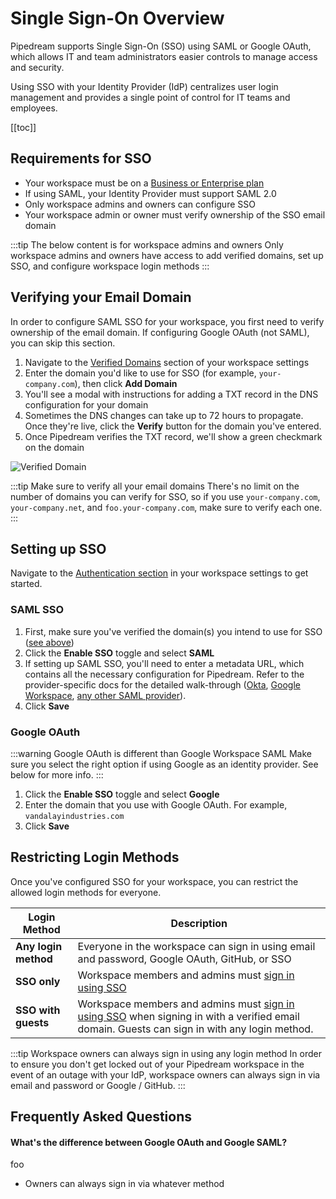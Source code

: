 # Single Sign-On Overview

Pipedream supports Single Sign-On (SSO) using SAML or Google OAuth, which allows IT and team administrators easier controls to manage access and security.

Using SSO with your Identity Provider (IdP) centralizes user login management and provides a single point of control for IT teams and employees.

[[toc]]

## Requirements for SSO
- Your workspace must be on a [Business or Enterprise plan](https://pipedream.com/pricing)
- If using SAML, your Identity Provider must support SAML 2.0
- Only workspace admins and owners can configure SSO
- Your workspace admin or owner must verify ownership of the SSO email domain

:::tip The below content is for workspace admins and owners
Only workspace admins and owners have access to add verified domains, set up SSO, and configure workspace login methods
:::

## Verifying your Email Domain
In order to configure SAML SSO for your workspace, you first need to verify ownership of the email domain. If configuring Google OAuth (not SAML), you can skip this section.

1. Navigate to the [Verified Domains](https://pipedream.com/settings/domains) section of your workspace settings
2. Enter the domain you'd like to use for SSO (for example, `your-company.com`), then click **Add Domain**
3. You'll see a modal with instructions for adding a TXT record in the DNS configuration for your domain
4. Sometimes the DNS changes can take up to 72 hours to propagate. Once they're live, click the **Verify** button for the domain you've entered.
5. Once Pipedream verifies the TXT record, we'll show a green checkmark on the domain

![Verified Domain](https://res.cloudinary.com/pipedreamin/image/upload/v1699911275/Google_Chrome_-_Settings_-_Verified_Domains_-_Pipedream_2023-11-13_at_1.29.35_PM_zhvfj2.png)

:::tip Make sure to verify all your email domains
There's no limit on the number of domains you can verify for SSO, so if you use `your-company.com`, `your-company.net`, and `foo.your-company.com`, make sure to verify each one.
:::

## Setting up SSO
Navigate to the [Authentication section](https://pipedream.com/settings/domains) in your workspace settings to get started.

### SAML SSO
1. First, make sure you've verified the domain(s) you intend to use for SSO ([see above](#verifying-your-email-domain))
2. Click the **Enable SSO** toggle and select **SAML**
3. If setting up SAML SSO, you'll need to enter a metadata URL, which contains all the necessary configuration for Pipedream. Refer to the provider-specific docs for the detailed walk-through ([Okta](./okta), [Google Workspace](./google), [any other SAML provider](./saml)).
4. Click **Save**

### Google OAuth
:::warning Google OAuth is different than Google Workspace SAML
Make sure you select the right option if using Google as an identity provider. See below for more info.
:::

1. Click the **Enable SSO** toggle and select **Google**
2. Enter the domain that you use with Google OAuth. For example, `vandalayindustries.com`
3. Click **Save**

## Restricting Login Methods
Once you've configured SSO for your workspace, you can restrict the allowed login methods for everyone.

| Login Method | Description |
| --  | -- |
| **Any login method** | Everyone in the workspace can sign in using email and password, Google OAuth, GitHub, or SSO |
| **SSO only** | Workspace members and admins must [sign in using SSO](https://pipedream.com/auth/sso) |
| **SSO with guests** | Workspace members and admins must [sign in using SSO](https://pipedream.com/auth/sso) when signing in with a verified email domain. Guests can sign in with any login method. |

:::tip Workspace owners can always sign in using any login method
In order to ensure you don't get locked out of your Pipedream workspace in the event of an outage with your IdP, workspace owners can always sign in via email and password or Google / GitHub.
:::

## Frequently Asked Questions
#### What's the difference between Google OAuth and Google SAML?
foo 

- Owners can always sign in via whatever method
